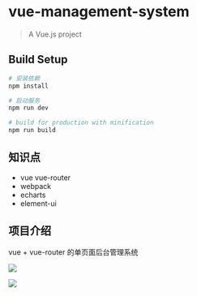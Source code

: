 # vue-management-system

> A Vue.js project

## Build Setup

``` bash
# 安装依赖
npm install

# 启动服务
npm run dev

# build for production with minification
npm run build
```
## 知识点
* vue vue-router
* webpack
* echarts
* element-ui

## 项目介绍
vue + vue-router 的单页面后台管理系统

![](https://static.lehe.com/higo/feseTT/m/refund/WechatIMG15.jpeg)

![](https://static.lehe.com/higo/feseTT/m/refund/WechatIMG16.jpeg)
